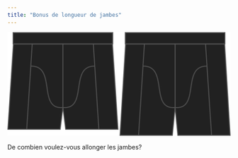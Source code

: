 ```yaml
---
title: "Bonus de longueur de jambes"
---
```


![L'option bonus longueur jambe pour Bruce](./legbonus.svg)

De combien voulez-vous allonger les jambes?




